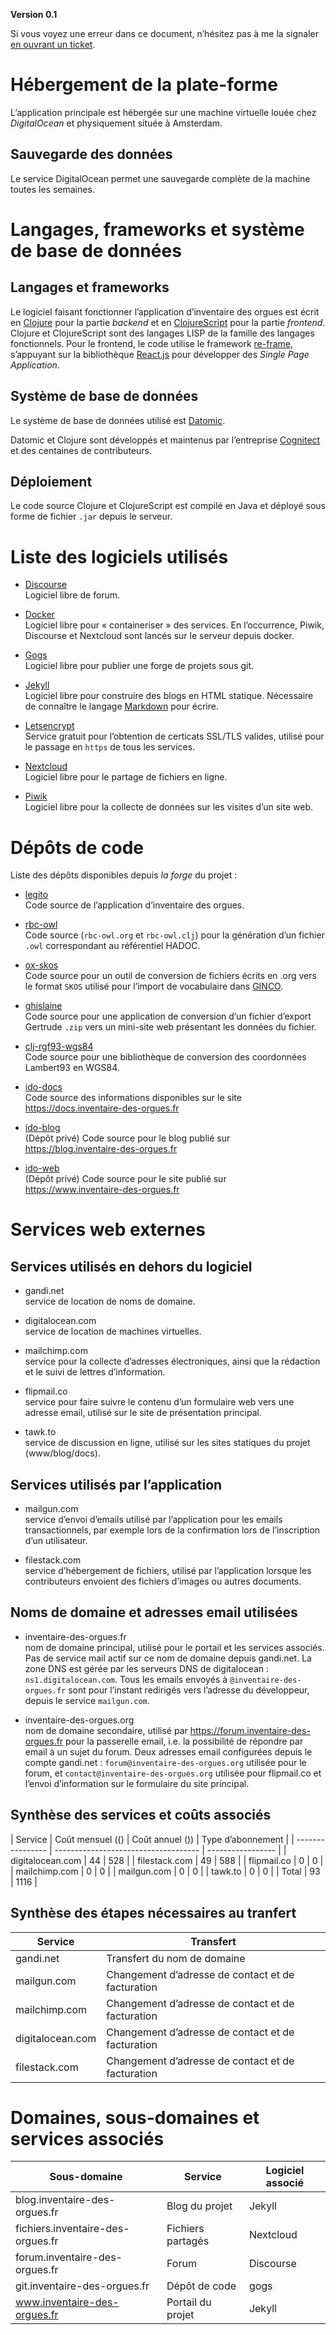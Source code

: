 **Version 0.1**

Si vous voyez une erreur dans ce document, n’hésitez pas à me la
signaler [en ouvrant un
ticket](https://git.inventaire-des-orgues.fr/bzg/ido-docs/issues).

# Hébergement de la plate-forme

L’application principale est hébergée sur une machine virtuelle louée
chez *DigitalOcean* et physiquement située à Amsterdam.

## Sauvegarde des données

Le service DigitalOcean permet une sauvegarde complète de la machine
toutes les semaines.

# Langages, frameworks et système de base de données

## Langages et frameworks

Le logiciel faisant fonctionner l’application d’inventaire des orgues
est écrit en [Clojure](https://clojure.org) pour la partie *backend* et
en [ClojureScript](https://github.com/clojure/clojurescript) pour la
partie *frontend*. Clojure et ClojureScript sont des langages LISP de la
famille des langages fonctionnels. Pour le frontend, le code utilise le
framework [re-frame](https://github.com/Day8/re-frame), s’appuyant sur
la bibliothèque [React.js](https://reactjs.org) pour développer des
*Single Page Application*.

## Système de base de données

Le système de base de données utilisé est
[Datomic](http://www.datomic.com).

Datomic et Clojure sont développés et maintenus par l’entreprise
[Cognitect](https://cognitect.com/) et des centaines de contributeurs.

## Déploiement

Le code source Clojure et ClojureScript est compilé en Java et déployé
sous forme de fichier `.jar` depuis le serveur.

# Liste des logiciels utilisés

  - [Discourse](https://www.discourse.org)  
    Logiciel libre de forum.

  - [Docker](https://www.docker.com/)  
    Logiciel libre pour « containeriser » des services. En l’occurrence,
    Piwik, Discourse et Nextcloud sont lancés sur le serveur depuis
    docker.

  - [Gogs](https://gogs.io/)  
    Logiciel libre pour publier une forge de projets sous git.

  - [Jekyll](https://jekyllrb.com)  
    Logiciel libre pour construire des blogs en HTML statique.
    Nécessaire de connaître le langage
    [Markdown](https://fr.wikipedia.org/wiki/Markdown) pour écrire.

  - [Letsencrypt](https://letsencrypt.org/)  
    Service gratuit pour l’obtention de certicats SSL/TLS valides,
    utilisé pour le passage en `https` de tous les services.

  - [Nextcloud](https://nextcloud.com/)  
    Logiciel libre pour le partage de fichiers en ligne.

  - [Piwik](https://piwik.org/)  
    Logiciel libre pour la collecte de données sur les visites d’un site
    web.

# Dépôts de code

Liste des dépôts disponibles depuis *la forge* du projet :

  - [legito](https://git.inventaire-des-orgues.fr/bzg/legito)  
    Code source de l’application d’inventaire des orgues.

  - [rbc-owl](https://git.inventaire-des-orgues.fr/bzg/rbc-owl)  
    Code source (`rbc-owl.org` et `rbc-owl.clj`) pour la génération d’un
    fichier `.owl` correspondant au référentiel HADOC.

  - [ox-skos](https://git.inventaire-des-orgues.fr/bzg/ox-skos)  
    Code source pour un outil de conversion de fichiers écrits en .org
    vers le format `SKOS` utilisé pour l’import de vocabulaire dans
    [GINCO](https://ginco.culture.fr).

  - [ghislaine](https://git.inventaire-des-orgues.fr/bzg/ghislaine)  
    Code source pour une application de conversion d’un fichier d’export
    Gertrude `.zip` vers un mini-site web présentant les données du
    fichier.

  - [clj-rgf93-wgs84](https://git.inventaire-des-orgues.fr/bzg/clj-rgf93-wgs84)  
    Code source pour une bibliothèque de conversion des coordonnées
    Lambert93 en WGS84.

  - [ido-docs](https://git.inventaire-des-orgues.fr/bzg/ido-docs)  
    Code source des informations disponibles sur le site
    <https://docs.inventaire-des-orgues.fr>

  - [ido-blog](https://git.inventaire-des-orgues.fr/bzg/ido-blog)  
    (Dépôt privé) Code source pour le blog publié sur
    <https://blog.inventaire-des-orgues.fr>

  - [ido-web](https://git.inventaire-des-orgues.fr/bzg/ido-web)  
    (Dépôt privé) Code source pour le site publié sur
    <https://www.inventaire-des-orgues.fr>

# Services web externes

## Services utilisés en dehors du logiciel

  - gandi.net  
    service de location de noms de domaine.

  - digitalocean.com  
    service de location de machines virtuelles.

  - mailchimp.com  
    service pour la collecte d’adresses électroniques, ainsi que la
    rédaction et le suivi de lettres d’information.

  - flipmail.co  
    service pour faire suivre le contenu d’un formulaire web vers une
    adresse email, utilisé sur le site de présentation principal.

  - tawk.to  
    service de discussion en ligne, utilisé sur les sites statiques du
    projet (www/blog/docs).

## Services utilisés par l’application

  - mailgun.com  
    service d’envoi d’emails utilisé par l’application pour les emails
    transactionnels, par exemple lors de la confirmation lors de
    l’inscription d’un utilisateur.

  - filestack.com  
    service d’hébergement de fichiers, utilisé par l’application lorsque
    les contributeurs envoient des fichiers d’images ou autres
    documents.

## Noms de domaine et adresses email utilisées

  - inventaire-des-orgues.fr  
    nom de domaine principal, utilisé pour le portail et les services
    associés. Pas de service mail actif sur ce nom de domaine depuis
    gandi.net. La zone DNS est gérée par les serveurs DNS de
    digitalocean : `ns1.digitalocean.com`. Tous les emails envoyés à
    `@inventaire-des-orgues.fr` sont pour l’instant redirigés vers
    l’adresse du développeur, depuis le service `mailgun.com`.

  - inventaire-des-orgues.org  
    nom de domaine secondaire, utilisé par
    <https://forum.inventaire-des-orgues.fr> pour la passerelle email,
    i.e. la possibilité de répondre par email à un sujet du forum. Deux
    adresses email configurées depuis le compte gandi.net :
    `forum@inventaire-des-orgues.org` utilisée pour le forum, et
    `contact@inventaire-des-orgues.org` utilisée pour flipmail.co et
    l’envoi d’information sur le formulaire du site principal.

## Synthèse des services et coûts associés

| Service          | Coût mensuel (\() | Coût annuel (\)) | Type d’abonnement |
| ---------------- | ------------------------------------ | ----------------- |
| digitalocean.com | 44                                   | 528               |
| filestack.com    | 49                                   | 588               |
| flipmail.co      | 0                                    | 0                 |
| mailchimp.com    | 0                                    | 0                 |
| mailgun.com      | 0                                    | 0                 |
| tawk.to          | 0                                    | 0                 |
| Total            | 93                                   | 1116              |

## Synthèse des étapes nécessaires au tranfert

| Service          | Transfert                                         |
| ---------------- | ------------------------------------------------- |
| gandi.net        | Transfert du nom de domaine                       |
| mailgun.com      | Changement d’adresse de contact et de facturation |
| mailchimp.com    | Changement d’adresse de contact et de facturation |
| digitalocean.com | Changement d’adresse de contact et de facturation |
| filestack.com    | Changement d’adresse de contact et de facturation |

# Domaines, sous-domaines et services associés

| Sous-domaine                      | Service           | Logiciel associé |
| --------------------------------- | ----------------- | ---------------- |
| blog.inventaire-des-orgues.fr     | Blog du projet    | Jekyll           |
| fichiers.inventaire-des-orgues.fr | Fichiers partagés | Nextcloud        |
| forum.inventaire-des-orgues.fr    | Forum             | Discourse        |
| git.inventaire-des-orgues.fr      | Dépôt de code     | gogs             |
| www.inventaire-des-orgues.fr      | Portail du projet | Jekyll           |
